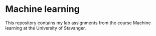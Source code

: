 # Machine learning
This repository contains my lab assignments from the course Machine learning at the University of Stavanger.
